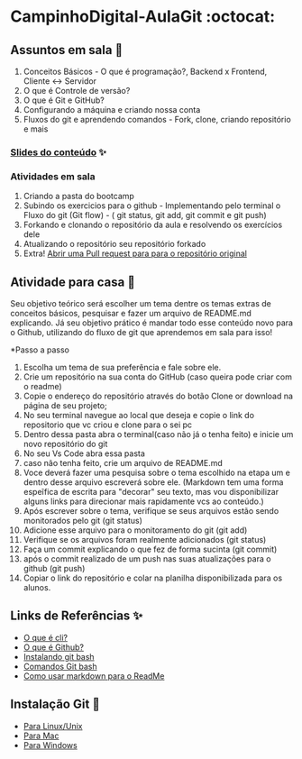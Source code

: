 # CampinhoDigital-AulaGit :octocat:

## Assuntos em sala  :metal:

1. Conceitos Básicos - O que é programação?, Backend x Frontend, Cliente <-> Servidor
3. O que é Controle de versão?  
4. O que é  Git e GitHub? 
5. Configurando a máquina e criando nossa conta  
6. Fluxos do git e aprendendo comandos - Fork, clone, criando repositório e mais  

### [Slides do conteúdo](https://drive.google.com/file/d/1BUfaw7YbDMSj4yG2U6Pho_tLaxJLAoKV/view?usp=sharing) :sparkles:

### Atividades em sala

1. Criando a pasta do bootcamp
2. Subindo os exercicios para o github - Implementando pelo terminal o Fluxo do git (Git flow) - ( git status, git add, git commit e git push)
3. Forkando e clonando o repositório da aula e resolvendo os exercícios dele
4.  Atualizando o repositório seu repositório forkado
5.  Extra! [Abrir uma Pull request para para o repositório original](https://github.com/grupy-sp/encontros/wiki/Como-sincronizar-o-seu-Fork-com-o-repo-principal)

## Atividade para casa :rocket:
 Seu objetivo teórico será escolher um tema dentre os temas extras de conceitos básicos, pesquisar e fazer um arquivo de README.md explicando. Já seu objetivo prático é mandar todo esse conteúdo novo para o Github, utilizando do fluxo de git que aprendemos em sala para isso!
 
*Passo a passo
1. Escolha um tema de sua preferência e fale sobre ele.
2.  Crie um repositório na sua conta do GitHub (caso queira pode criar com o readme)
3. Copie o endereço do repositório através do botão Clone or download na página de seu projeto;
4. No seu terminal navegue ao local que deseja e copie o link do repositorio que vc criou e clone para o sei pc 
5. Dentro dessa pasta abra o terminal(caso não já o tenha feito) e inicie um novo repositório do git
6. No seu Vs Code abra essa pasta
8. caso não tenha feito, crie um arquivo de README.md
9. Voce deverá fazer uma pesquisa sobre o tema escolhido na etapa um e dentro desse arquivo escreverá sobre ele. (Markdown tem uma forma espeĩfica de escrita para "decorar" seu texto, mas vou disponibilizar alguns links para direcionar mais rapidamente vcs ao conteúdo.)
10. Após escrever sobre o tema, verifique se seus arquivos estão sendo monitorados pelo git (git status)
11. Adicione esse arquivo para o monitoramento do git (git add)
12. Verifique se os arquivos foram realmente adicionados (git status)
13. Faça um commit explicando o que fez de forma sucinta (git commit)
14. após o commit realizado de um push nas suas atualizações para o github (git push) 
16. Copiar o link do repositório e colar na planilha disponibilizada para os alunos.
 

## Links de Referências :sparkles:

* [O que é cli?](https://rockcontent.com/br/blog/cli/)
* [O que é Github?](https://www.youtube.com/watch?v=w3jLJU7DT5E)
* [Instalando git bash](https://www.webdevdrops.com/git-bash-como-instalar-usar/)
* [Comandos Git bash](https://comandosgit.github.io/)
* [Como usar markdown para o ReadMe](https://guides.github.com/pdfs/markdown-cheatsheet-online.pdf)

## Instalação Git :rocket:

* [Para Linux/Unix](https://git-scm.com/download/linux)
* [Para Mac](https://git-scm.com/download/mac)
* [Para Windows](https://git-scm.com/download/win)
